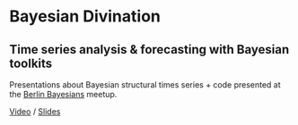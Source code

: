 # Bayesian Divination

## Time series analysis & forecasting with Bayesian toolkits

Presentations about Bayesian structural times series + code presented at the [Berlin Bayesians](https://www.meetup.com/Stan-User-Group-Berlin/events/262480224/) meetup.

[Video](https://www.youtube.com/watch?v=mYN7p36Chvg) / [Slides](https://docs.google.com/presentation/d/19r3fZi58rkh2-NPUwJS5gWiS1Du8pNzo9d2p2Xrmkek/edit?usp=sharing)
